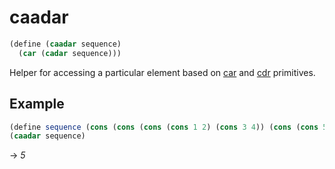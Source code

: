 # caadar
```scheme
(define (caadar sequence)
  (car (cadar sequence)))
```
Helper for accessing a particular element based on [car](../primitives/car.md) and [cdr](../primitives/cdr.md) primitives.

## Example
```scheme
(define sequence (cons (cons (cons (cons 1 2) (cons 3 4)) (cons (cons 5 6) (cons 7 8))) (cons (cons (cons 9 10) (cons 11 12)) (cons (cons 13 14) (cons 15 16)))))
(caadar sequence)
```
-> *5*